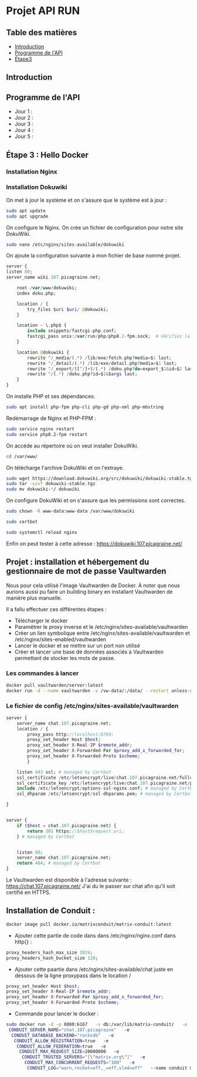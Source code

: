 # Projet API RUN

## Table des matières

- [Introduction](#introduction)
- [Programme de l'API](#programme-de-lapi)
- [Étape3](#etape3)


## Introduction

## Programme de l'API
- Jour 1 : 
- Jour 2 : 
- Jour 3 : 
- Jour 4 : 
- Jour 5 : 

## Étape 3 : Hello Docker

### Installation Nginx 

### Installation Dokuwiki

On met à jour le système et on s'assure que le système est à jour :

```bash
sudo apt update
sudo apt upgrade
```

On configure le Nginx. On crée un fichier de configuration pour notre site DokuWiki. 

```bash
sudo nano /etc/nginx/sites-available/dokuwiki
```


On ajoute la configuration suivante à mon fichier de base nommé projet. 

```php
server {
listen 80;
server_name wiki.107.picagraine.net;  

    root /var/www/dokuwiki;
    index doku.php;

    location / {
        try_files $uri $uri/ @dokuwiki;
    }

    location ~ \.php$ {
        include snippets/fastcgi-php.conf;
        fastcgi_pass unix:/var/run/php/php8.2-fpm.sock;  # Vérifiez la version de PHP
    }

    location @dokuwiki {
        rewrite ^/_media/(.*) /lib/exe/fetch.php?media=$1 last;
        rewrite ^/_detail/(.*) /lib/exe/detail.php?media=$1 last;
        rewrite ^/_export/([^/]+)/(.*) /doku.php?do=export_$1&id=$2 last;
        rewrite ^/(.*) /doku.php?id=$1&$args last;
    }
}
```

On installe PHP et ses dépendances.

```bash
sudo apt install php-fpm php-cli php-gd php-xml php-mbstring
```

Redémarrage de Nginx et PHP-FPM :

```bash
sudo service nginx restart
sudo service php8.2-fpm restart 
```

On accéde au répertoire où on veut installer DokuWiki.

```bash
cd /var/www/
```

On télécharge l'archive DokuWiki et on l'extraye.

```bash
sudo wget https://download.dokuwiki.org/src/dokuwiki/dokuwiki-stable.tgz
sudo tar -xzvf dokuwiki-stable.tgz
sudo mv dokuwiki-*/ dokuwiki
```

On configure DokuWiki et on s'assure que les permissions sont correctes.

```bash
sudo chown -R www-data:www-data /var/www/dokuwiki

sudo certbot 

sudo systemctl reload nginx
```

Enfin on peut tester à cette adresse : https://dokuwiki.107.picagraine.net/


## Projet : installation et hébergement du gestionnaire de mot de passe Vaultwarden

Nous pour cela utilisé l'image Vaultwarden de Docker. À noter que nous aurions aussi pu faire un building binary en installant Vaultwarden de manière plus manuelle.

Il a fallu effectuer ces différentes étapes : 
* Télécharger le docker 
* Paramétrer le proxy inverse et le /etc/nginx/sites-available/vaultwarden
* Créer un lien symbolique entre /etc/nginx/sites-available/vaultwarden et  /etc/nginx/sites-enabled/vaultwarden
* Lancer le docker et se mettre sur un port non utilisé
* Créer et lancer une base de données associés à Vaultwarden permettant de stocker les mots de passe.

### Les commandes à lancer 
```bash
docker pull vaultwarden/server:latest
docker run -d --name vaultwarden -v /vw-data/:/data/ --restart unless-stopped -p 6769:80 -e ROCKET_DATABASES="{postgresql://bitwarden:coucou@postgres-bitwarden/bitwarden}" vaultwarden/server:latest

```
### Le fichier de config /etc/nginx/sites-available/vaultwarden
```php
server {
    server_name chat.107.picagraine.net;
    location / {
        proxy_pass http://localhost:6769;
        proxy_set_header Host $host;
        proxy_set_header X-Real-IP $remote_addr;
        proxy_set_header X-Forwarded-For $proxy_add_x_forwarded_for;
        proxy_set_header X-Forwarded-Proto $scheme;
        }

    listen 443 ssl; # managed by Certbot
    ssl_certificate /etc/letsencrypt/live/chat.107.picagraine.net/fullchain.pem; # managed by Certbot
    ssl_certificate_key /etc/letsencrypt/live/chat.107.picagraine.net/privkey.pem; # managed by Certbot
    include /etc/letsencrypt/options-ssl-nginx.conf; # managed by Certbot
    ssl_dhparam /etc/letsencrypt/ssl-dhparams.pem; # managed by Certbot

}


server {
    if ($host = chat.107.picagraine.net) {
        return 301 https://$host$request_uri;
    } # managed by Certbot


    listen 80;
    server_name chat.107.picagraine.net;
    return 404; # managed by Certbot
}
```

Le Vaultwarden est disponible à l'adresse suivante : https://chat.107.picagraine.net/
J'ai du le passer sur chat afin qu'il soit certifié en HTTPS.

## Installation de Conduit : 

```bash
docker image pull docker.io/matrixconduit/matrix-conduit:latest

```

* Ajouter cette partie de code dans dans /etc/nginx/nginx.conf dans http{} :

```php
proxy_headers_hash_max_size 1024;
proxy_headers_hash_bucket_size 128;
```

* Ajouter cette paartie dans /etc/nginx/sites-available/chat juste en dessous de la ligne proxypass dans le location /

```php
proxy_set_header Host $host;
proxy_set_header X-Real-IP $remote_addr;
proxy_set_header X-Forwarded-For $proxy_add_x_forwarded_for;
proxy_set_header X-Forwarded-Proto $scheme;
```

* Commande pour lancer le docker : 
```bash
sudo docker run -d -p 8080:6167   -v db:/var/lib/matrix-conduit/   -e
 CONDUIT_SERVER_NAME="chat.107.picagraine"   -e
  CONDUIT_DATABASE_BACKEND="rocksdb"   -e
   CONDUIT_ALLOW_REGISTRATION=true   -e
    CONDUIT_ALLOW_FEDERATION=true   -e
     CONDUIT_MAX_REQUEST_SIZE=20000000   -e
      CONDUIT_TRUSTED_SERVERS="[\"matrix.org\"]"   -e
       CONDUIT_MAX_CONCURRENT_REQUESTS="100"   -e
        CONDUIT_LOG="warn,rocket=off,_=off,sled=off"   --name conduit matrixconduit/matrix-conduit:latest
```



